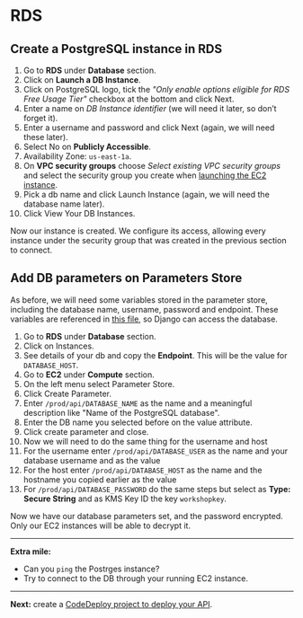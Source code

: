 # RDS

## Create a PostgreSQL instance in RDS
1. Go to **RDS** under **Database** section.
2. Click on **Launch a DB Instance**.
3. Click on PostgreSQL logo, tick the _"Only enable options eligible for RDS Free Usage Tier"_ checkbox at the bottom and click Next.
7. Enter a name on _DB Instance identifier_ (we will need it later, so don’t forget it).
8. Enter a username and password and click Next (again, we will need these later).
9. Select No on **Publicly Accessible**.
10. Availability Zone: `us-east-1a`.
11. On **VPC security groups** choose _Select existing VPC security groups_ and select the security group you create when [launching the EC2 instance](/workshop/s3-web-ec2-api-rds/02-EC2-instances.md#launch-your-first-ec2-instance).
11. Pick a db name and click Launch Instance (again, we will need the database name later).
12. Click View Your DB Instances.

Now our instance is created. We configure its access, allowing every instance under the security group that was created in the previous section to connect.

## Add DB parameters on Parameters Store

As before, we will need some variables stored in the parameter store, including the database name, username, password and endpoint. These variables are referenced in [this file](/backend/conduit/settings/ec2.py), so Django can access the database.

1. Go to **RDS** under **Database** section.
2. Click on Instances.
3. See details of your db and copy the **Endpoint**. This will be the value for `DATABASE_HOST`.
4. Go to **EC2** under **Compute** section.
5. On the left menu select Parameter Store.
6. Click Create Parameter.
7. Enter  `/prod/api/DATABASE_NAME` as the name and a meaningful description like "Name of the PostgreSQL database".
8. Enter the DB name you selected before on the value attribute.
9. Click create parameter and close.
10. Now we will need to do the same thing for the username and host
  1. For the username enter `/prod/api/DATABASE_USER` as the name and your database username and as the value
  2. For the host enter `/prod/api/DATABASE_HOST` as the name and the hostname you copied earlier as the value
11. For `/prod/api/DATABASE_PASSWORD` do the same steps but select as **Type: Secure String** and as KMS Key ID the key `workshopkey`.

Now we have our database parameters set, and the password encrypted. Only our EC2 instances will be able to decrypt it.

---
**Extra mile:**

- Can you `ping` the Postrges instance?
- Try to connect to the DB through your running EC2 instance.

---

**Next:** create a [CodeDeploy project to deploy your API](/workshop/s3-web-ec2-api-rds/04-code-deploy.md).
